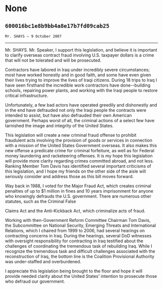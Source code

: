 # None
## `600016bc1e8b9bb4a8e17b7fd09cab25`
`Mr. SHAYS — 9 October 2007`

---


Mr. SHAYS. Mr. Speaker, I support this legislation, and believe it is 
important to clarify overseas contract fraud involving U.S. taxpayer 
dollars is a crime that will not be tolerated and will be prosecuted.

Contractors have labored in Iraq under incredibly severe 
circumstances; most have worked honestly and in good faith, and some 
have even given their lives trying to improve the lives of Iraqi 
citizens. During 18 trips to Iraq I have seen firsthand the incredible 
work contractors have done--building schools, repairing power plants, 
and working with the Iraqi people to restore critical infrastructure.

Unfortunately, a few bad actors have operated greedily and 
dishonestly and in the end have defrauded not only the Iraqi people the 
contracts were intended to assist, but have also defrauded their own 
American government. Perhaps worst of all, the criminal actions of a 
select few have tarnished the image and integrity of the United States.

This legislation will create a new criminal fraud offense to prohibit 
fraudulent acts involving the provision of goods or services in 
connection with a mission of the United States Government overseas. It 
also makes this new offense a predicate crime for criminal forfeiture, 
as well as for Federal money laundering and racketeering offenses. It 
is my hope this legislation will provide more clarity regarding crimes 
committed abroad, and not less. Ranking Member Tom Davis has identified 
several important criticisms of this legislation, and I hope my friends 
on the other side of the aisle will seriously consider and address 
those as this bill moves forward.

Way back in 1988, I voted for the Major Fraud Act, which creates 
criminal penalties of up to $1 million in fines and 10 years 
imprisonment for anyone who knowingly defrauds the U.S. government. 
There are numerous other statutes, such as the Criminal False


Claims Act and the Anti-Kickback Act, which criminalize acts of fraud.

Working with then-Government Reform Committee Chairman Tom Davis, the 
Subcommittee on National Security, Emerging Threats and International 
Relations, which I chaired from 1999 to 2006, had several hearings on 
contracting concerns in Iraq. During the hearings, several DoD 
witnesses with oversight responsibility for contracting in Iraq 
testified about the challenges of coordinating the tremendous task of 
rebuilding Iraq. While I recognize the tremendous task and difficult 
challenges associated with the reconstruction of Iraq, the bottom line 
is the Coalition Provisional Authority was under-staffed and 
overburdened.

I appreciate this legislation being brought to the floor and hope it 
will provide needed clarity about the United States' intention to 
prosecute those who defraud our government.